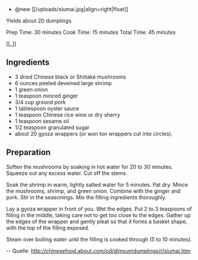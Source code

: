 - @new
[[/uploads/siumai.jpg|align=right|float]]

Yields about 20 dumplings

Prep Time: 30 minutes
Cook Time: 15 minutes
Total Time: 45 minutes

[[_]]

## Ingredients

- 3 dried Chinese black or Shiitake mushrooms
- 6 ounces peeled deveined large shrimp
- 1 green onion
- 1 teaspoon minced ginger
- 3/4 cup ground pork
- 1 tablespoon oyster sauce
- 1 teaspoon Chinese rice wine or dry sherry
- 1 teaspoon sesame oil
- 1/2 teaspoon granulated sugar
- about 20 gyoza wrappers (or won ton wrappers cut into circles).

## Preparation

Soften the mushrooms by soaking in hot water for 20 to 30 minutes. Squeeze out any excess water. Cut off the stems.

Soak the shrimp in warm, lightly salted water for 5 minutes. Pat dry. Mince the mushrooms, shrimp, and green onion. Combine with the ginger and pork. Stir in the seasonings. Mix the filling ingredients thoroughly.

Lay a gyoza wrapper in front of you. Wet the edges. Put 2 to 3 teaspoons of filling in the middle, taking care not to get too close to the edges. Gather up the edges of the wrapper and gently pleat so that it forms a basket shape, with the top of the filling exposed.

Steam over boiling water until the filling is cooked through (5 to 10 minutes).

-- Quelle: http://chinesefood.about.com/od/dimsumdumplings/r/siumai.htm
